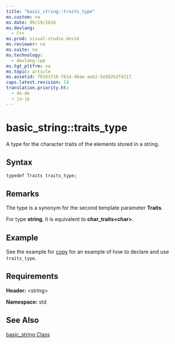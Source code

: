 ```yaml
---
title: "basic_string::traits_type"
ms.custom: na
ms.date: 09/19/2016
ms.devlang: 
  - C++
ms.prod: visual-studio-dev14
ms.reviewer: na
ms.suite: na
ms.technology: 
  - devlang-cpp
ms.tgt_pltfrm: na
ms.topic: article
ms.assetid: f0161f16-f614-46ae-aeb2-5e5b2b2fd117
caps.latest.revision: 14
translation.priority.ht: 
  - de-de
  - ja-jp
---
```

# basic_string::traits_type
A type for the character traits of the elements stored in a string.  
  
## Syntax  
  
```  
typedef Traits traits_type;  
```  
  
## Remarks  
 The type is a synonym for the second template parameter **Traits**.  
  
 For type **string**, it is equivalent to **char_traits<char\>**.  
  
## Example  
 See the example for [copy](../vs140/char_traits--copy.md) for an example of how to declare and use `traits_type`.  
  
## Requirements  
 **Header:** <string\>  
  
 **Namespace:** std  
  
## See Also  
 [basic_string Class](../vs140/basic_string-Class.md)
